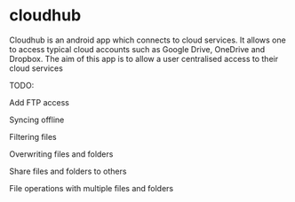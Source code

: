 # cloudhub
Cloudhub is an android app which connects to cloud services. 
It allows one to access typical cloud accounts such as Google Drive, OneDrive and Dropbox.
The aim of this app is to allow a user centralised access to their cloud services

TODO:

Add FTP access

Syncing offline

Filtering files

Overwriting files and folders

Share files and folders to others

File operations with multiple files and folders
